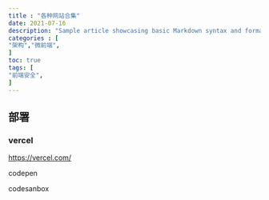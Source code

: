 ```yaml
---
title : "各种网站合集"
date: 2021-07-16
description: "Sample article showcasing basic Markdown syntax and formatting for HTML elements."
categories : [                              
"架构","微前端",
]
toc: true
tags: [
"前端安全",
]
---
```


## 部署
### vercel

https://vercel.com/

codepen

codesanbox

